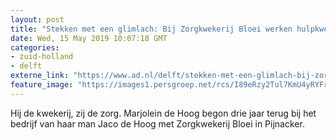 ```yaml
---
layout: post
title: "Stekken met een glimlach: Bij Zorgkwekerij Bloei werken hulpkwekers met een beperking"
date: Wed, 15 May 2019 10:07:18 GMT
categories: 
- zuid-holland 
- delft 
externe_link: "https://www.ad.nl/delft/stekken-met-een-glimlach-bij-zorgkwekerij-bloei-werken-hulpkwekers-met-een-beperking~a04e42f4/"
feature_image: "https://images1.persgroep.net/rcs/I89eRzy2Tul7KmU4yRYFrR81_qo/diocontent/148213717/_fitwidth/400/?appId=21791a8992982cd8da851550a453bd7f&quality=0.7"
---
```


Hij de kwekerij, zij de zorg. Marjolein de Hoog begon drie jaar terug bij het bedrijf van haar man Jaco de Hoog met Zorgkwekerij Bloei in Pijnacker.
